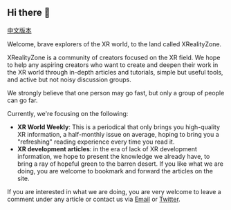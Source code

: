 ## Hi there 👋

[中文版本](./README-CN.md)

Welcome, brave explorers of the XR world, to the land called XRealityZone.

XRealityZone is a community of creators focused on the XR field. We hope to help any aspiring creators who want to create and deepen their work in the XR world through in-depth articles and tutorials, simple but useful tools, and active but not noisy discussion groups.

We strongly believe that one person may go fast, but only a group of people can go far.

Currently, we're focusing on the following:

- **XR World Weekly**: This is a periodical that only brings you high-quality XR information, a half-monthly issue on average, hoping to bring you a "refreshing" reading experience every time you read it.
- **XR development articles**: in the era of lack of XR development information, we hope to present the knowledge we already have, to bring a ray of hopeful green to the barren desert.
If you like what we are doing, you are welcome to bookmark and forward the articles on the site.

If you are interested in what we are doing, you are very welcome to leave a comment under any article or contact us via [Email](mailto:xreality.zone@outlook.com) or [Twitter](https://twitter.com/XRealityZone).

